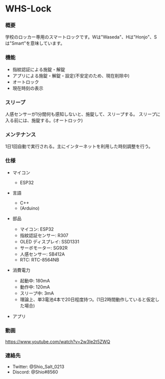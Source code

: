 # WHS-Lock
### 概要
学校のロッカー専用のスマートロックです。Wは"Waseda"、Hは"Honjo"、Sは"Smart"を意味しています。

### 機能
- 指紋認証による施錠・解錠
- アプリによる施錠・解錠・設定(不安定のため、現在削除中)
- オートロック
- 現在時刻の表示

### スリープ
人感センサーが1分間何も感知しないと、施錠して、スリープする。
スリープに入る前には、施錠する。(オートロック)

### メンテナンス
1日1回自動で実行される。主にインターネットを利用した時刻調整を行う。

### 仕様
- マイコン
  + ESP32

- 言語
  + C++
  + (Arduino)

- 部品
  + マイコン: ESP32
  + 指紋認証センサー: R307
  + OLED ディスプレイ: SSD1331
  + サーボモーター: SG92R
  + 人感センサー: SB412A
  + RTC: RTC-8564NB 

- 消費電力
  + 起動中: 180mA
  + 動作中: 120mA
  + スリープ中: 3mA
  + 理論上、単3電池4本で20日程度持つ。(1日2時間動作していると仮定した場合)

- アプリ

### 動画
https://www.youtube.com/watch?v=2w3Ie2t5ZWQ

### 連絡先
  + Twitter: @Shio_Salt_0213
  + Discord: @Shio#8560
